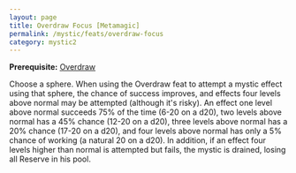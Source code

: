 ```yaml
---
layout: page
title: Overdraw Focus [Metamagic]
permalink: /mystic/feats/overdraw-focus
category: mystic2
---
```

**Prerequisite:** [Overdraw](/mystic/feats/overdraw)

Choose a sphere. When using the Overdraw feat to attempt a mystic effect
using that sphere, the chance of success improves, and effects four
levels above normal may be attempted (although it's risky). An effect
one level above normal succeeds 75% of the time (6-20 on a d20), two
levels above normal has a 45% chance (12-20 on a d20), three levels
above normal has a 20% chance (17-20 on a d20), and four levels above
normal has only a 5% chance of working (a natural 20 on a d20). In
addition, if an effect four levels higher than normal is attempted but
fails, the mystic is drained, losing all Reserve in his pool.
